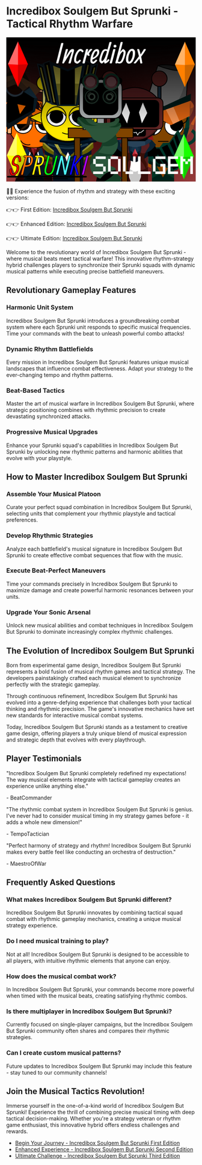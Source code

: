 # Incredibox Soulgem But Sprunki - Tactical Rhythm Warfare

![Incredibox Soulgem But Sprunki](https://raw.githubusercontent.com/sprunkiscrunkly/incredibox-soulgem-but-sprunki/refs/heads/main/incredibox-soulgem-but-sprunki.png "Incredibox Soulgem But Sprunki")

🎵🔥 Experience the fusion of rhythm and strategy with these exciting versions:

👉👉 First Edition: [Incredibox Soulgem But Sprunki](https://sprunksters.com/incredibox-soulgem-but-sprunki/ "Incredibox Soulgem But Sprunki")

👉👉 Enhanced Edition: [Incredibox Soulgem But Sprunki](https://sprunkiscrunkly.com/incredibox-soulgem-but-sprunki/ "Incredibox Soulgem But Sprunki")

👉👉 Ultimate Edition: [Incredibox Soulgem But Sprunki](https://sprunkipyramixed.com/incredibox-soulgem-but-sprunki/ "Incredibox Soulgem But Sprunki")

Welcome to the revolutionary world of Incredibox Soulgem But Sprunki - where musical beats meet tactical warfare! This innovative rhythm-strategy hybrid challenges players to synchronize their Sprunki squads with dynamic musical patterns while executing precise battlefield maneuvers.

## Revolutionary Gameplay Features

### Harmonic Unit System

Incredibox Soulgem But Sprunki introduces a groundbreaking combat system where each Sprunki unit responds to specific musical frequencies. Time your commands with the beat to unleash powerful combo attacks!

### Dynamic Rhythm Battlefields

Every mission in Incredibox Soulgem But Sprunki features unique musical landscapes that influence combat effectiveness. Adapt your strategy to the ever-changing tempo and rhythm patterns.

### Beat-Based Tactics

Master the art of musical warfare in Incredibox Soulgem But Sprunki, where strategic positioning combines with rhythmic precision to create devastating synchronized attacks.

### Progressive Musical Upgrades

Enhance your Sprunki squad's capabilities in Incredibox Soulgem But Sprunki by unlocking new rhythmic patterns and harmonic abilities that evolve with your playstyle.

## How to Master Incredibox Soulgem But Sprunki

### Assemble Your Musical Platoon

Curate your perfect squad combination in Incredibox Soulgem But Sprunki, selecting units that complement your rhythmic playstyle and tactical preferences.

### Develop Rhythmic Strategies

Analyze each battlefield's musical signature in Incredibox Soulgem But Sprunki to create effective combat sequences that flow with the music.

### Execute Beat-Perfect Maneuvers

Time your commands precisely in Incredibox Soulgem But Sprunki to maximize damage and create powerful harmonic resonances between your units.

### Upgrade Your Sonic Arsenal

Unlock new musical abilities and combat techniques in Incredibox Soulgem But Sprunki to dominate increasingly complex rhythmic challenges.

## The Evolution of Incredibox Soulgem But Sprunki

Born from experimental game design, Incredibox Soulgem But Sprunki represents a bold fusion of musical rhythm games and tactical strategy. The developers painstakingly crafted each musical element to synchronize perfectly with the strategic gameplay.

Through continuous refinement, Incredibox Soulgem But Sprunki has evolved into a genre-defying experience that challenges both your tactical thinking and rhythmic precision. The game's innovative mechanics have set new standards for interactive musical combat systems.

Today, Incredibox Soulgem But Sprunki stands as a testament to creative game design, offering players a truly unique blend of musical expression and strategic depth that evolves with every playthrough.

## Player Testimonials

"Incredibox Soulgem But Sprunki completely redefined my expectations! The way musical elements integrate with tactical gameplay creates an experience unlike anything else."

\- BeatCommander

"The rhythmic combat system in Incredibox Soulgem But Sprunki is genius. I've never had to consider musical timing in my strategy games before - it adds a whole new dimension!"

\- TempoTactician

"Perfect harmony of strategy and rhythm! Incredibox Soulgem But Sprunki makes every battle feel like conducting an orchestra of destruction."

\- MaestroOfWar

## Frequently Asked Questions

### What makes Incredibox Soulgem But Sprunki different?

Incredibox Soulgem But Sprunki innovates by combining tactical squad combat with rhythmic gameplay mechanics, creating a unique musical strategy experience.

### Do I need musical training to play?

Not at all! Incredibox Soulgem But Sprunki is designed to be accessible to all players, with intuitive rhythmic elements that anyone can enjoy.

### How does the musical combat work?

In Incredibox Soulgem But Sprunki, your commands become more powerful when timed with the musical beats, creating satisfying rhythmic combos.

### Is there multiplayer in Incredibox Soulgem But Sprunki?

Currently focused on single-player campaigns, but the Incredibox Soulgem But Sprunki community often shares and compares their rhythmic strategies.

### Can I create custom musical patterns?

Future updates to Incredibox Soulgem But Sprunki may include this feature - stay tuned to our community channels!

## Join the Musical Tactics Revolution!

Immerse yourself in the one-of-a-kind world of Incredibox Soulgem But Sprunki! Experience the thrill of combining precise musical timing with deep tactical decision-making. Whether you're a strategy veteran or rhythm game enthusiast, this innovative hybrid offers endless challenges and rewards.

- [Begin Your Journey - Incredibox Soulgem But Sprunki First Edition](https://sprunksters.com/incredibox-soulgem-but-sprunki/)
- [Enhanced Experience - Incredibox Soulgem But Sprunki Second Edition](https://sprunkiscrunkly.com/incredibox-soulgem-but-sprunki/)
- [Ultimate Challenge - Incredibox Soulgem But Sprunki Third Edition](https://sprunkipyramixed.com/incredibox-soulgem-but-sprunki/)
